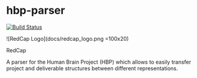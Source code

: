 # hbp-parser

[![Build Status](https://travis-ci.org/gpldecha/hbp-parser.svg?branch=master)](https://travis-ci.org/gpldecha/hbp-parser)

![RedCap Logo](docs/redcap_logo.png =100x20)

RedCap

A parser for the Human Brain Project (HBP) which allows to easily transfer project and deliverable structures between different representations.

